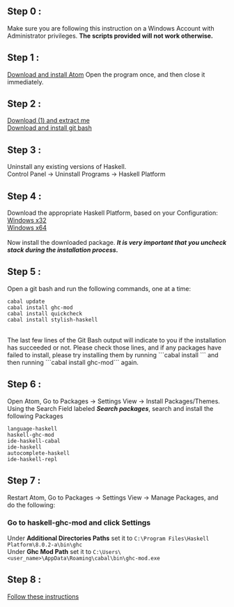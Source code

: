 ## Step 0 :
Make sure you are following this instruction on a Windows Account with Administrator privileges. **The scripts provided will not work otherwise.**
## Step 1 :
[Download and install Atom](https://atom.io)
Open the program once, and then close it immediately.
## Step 2 :
[Download (1) and extract me](https://github.com/livecodealex/haskell-atom/archive/master.zip) <br />
[Download and install git bash](https://github.com/git-for-windows/git/releases/download/v2.14.1.windows.1/Git-2.14.1-64-bit.exe)
## Step 3 :
Uninstall any existing versions of Haskell.
<br />
Control Panel -> Uninstall Programs -> Haskell Platform
## Step 4 :
Download the appropriate Haskell Platform, based on your Configuration:<br />
[Windows x32](https://www.haskell.org/platform/download/8.0.2/HaskellPlatform-8.0.2-a-full-i386-setup.exe) <br />
[Windows x64](https://www.haskell.org/platform/download/8.0.2/HaskellPlatform-8.0.2-a-full-x86_64-setup.exe) <br />
<br />
Now install the downloaded package.
***It is very important that you uncheck stack during the installation process.***
<br />
## Step 5 :
Open a git bash and run the following commands, one at a time:<br />
```
cabal update
cabal install ghc-mod
cabal install quickcheck
cabal install stylish-haskell
``` 
<br />
The last few lines of the Git Bash output will indicate to you if the installation has succeeded or not. Please check those lines, and if any packages have failed to install, please try installing them by running  ```cabal install <package_name>``` and then running ```cabal install ghc-mod``` again.

## Step 6 :
Open Atom, Go to Packages -> Settings View -> Install Packages/Themes.<br />
Using the Search Field labeled ***Search packages***, search and install the following Packages<br />

```
language-haskell
haskell-ghc-mod
ide-haskell-cabal
ide-haskell
autocomplete-haskell
ide-haskell-repl
```

## Step 7 :
Restart Atom, Go to Packages -> Settings View -> Manage Packages, and do the following:
### Go to haskell-ghc-mod and click Settings
Under **Additional Directories Paths** set it to `C:\Program Files\Haskell Platform\8.0.2-a\bin\ghc`<br />
Under **Ghc Mod Path** set it to `C:\Users\<user_name>\AppData\Roaming\cabal\bin\ghc-mod.exe`

## Step 8 :
[Follow these instructions](https://github.com/livecodealex/haskell-atom/blob/master/Instructions/general_repl_sanity_check.md)
